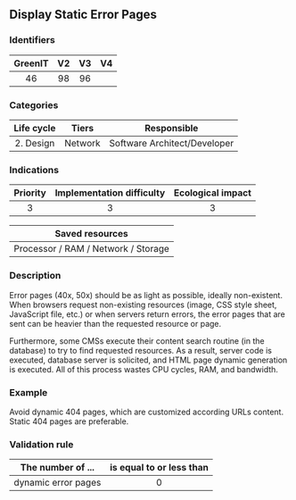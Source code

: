 ## Display Static Error Pages

### Identifiers

| GreenIT | V2  | V3  |  V4  |
|:-------:|:---:|:---:|:----:|
|   46    | 98  | 96  |      |

### Categories

| Life cycle |  Tiers  |         Responsible          |
|:----------:|:-------:|:----------------------------:|
| 2. Design  | Network | Software Architect/Developer |

### Indications

|      Priority      | Implementation difficulty | Ecological impact |
|:------------------:|:-------------------------:|:-----------------:|
|         3          |             3             |         3         |

|                      Saved resources                      |
|:---------------------------------------------------------:|
|            Processor / RAM / Network / Storage            |

### Description

Error pages (40x, 50x) should be as light as possible, ideally non-existent. When browsers request non-existing resources (image, CSS style sheet, JavaScript file, etc.) or when servers return errors, the error pages that are sent can be heavier than the requested resource or page.

Furthermore, some CMSs execute their content search routine (in the database) to try to find requested resources. As a result, server code is executed, database server is solicited, and HTML page dynamic generation is executed. All of this process wastes CPU cycles, RAM, and bandwidth.

### Example

Avoid dynamic 404 pages, which are customized according URLs content. Static 404 pages are preferable.

### Validation rule

| The number of ...   | is equal to or less than |  
|---------------------|:------------------------:|
| dynamic error pages |             0            |
